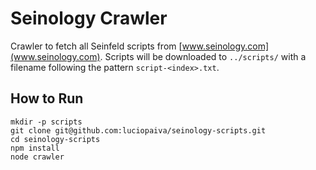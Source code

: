 # Seinology Crawler

Crawler to fetch all Seinfeld scripts from [www.seinology.com](www.seinology.com). Scripts will be downloaded to `../scripts/`
with a filename following the pattern `script-<index>.txt`.

## How to Run

    mkdir -p scripts
    git clone git@github.com:luciopaiva/seinology-scripts.git
    cd seinology-scripts
    npm install
    node crawler
